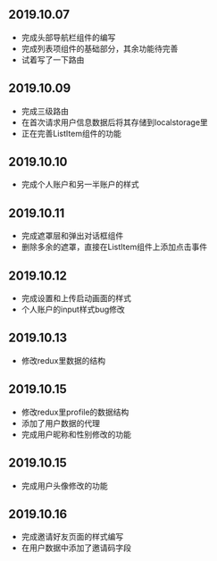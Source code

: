 ## 2019.10.07
  - 完成头部导航栏组件的编写
  - 完成列表项组件的基础部分，其余功能待完善
  - 试着写了一下路由

## 2019.10.09
  - 完成三级路由
  - 在首次请求用户信息数据后将其存储到localstorage里
  - 正在完善ListItem组件的功能

## 2019.10.10
  - 完成个人账户和另一半账户的样式

## 2019.10.11
  - 完成遮罩层和弹出对话框组件
  - 删除多余的遮罩，直接在ListItem组件上添加点击事件

## 2019.10.12
  - 完成设置和上传启动画面的样式
  - 个人账户的input样式bug修改

## 2019.10.13
  - 修改redux里数据的结构

## 2019.10.15
  - 修改redux里profile的数据结构
  - 添加了用户数据的代理
  - 完成用户昵称和性别修改的功能
  
## 2019.10.15
  - 完成用户头像修改的功能

## 2019.10.16
  - 完成邀请好友页面的样式编写
  - 在用户数据中添加了邀请码字段